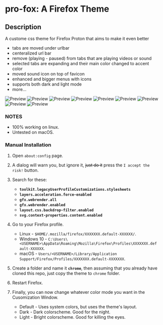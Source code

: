 # pro-fox: A Firefox Theme

## Description
A custome css theme for Firefox Proton that aims to make it even better
+ tabs are moved under urlbar
+ centeralized url bar
+ remove (playing - paused) from tabs that are playing videos or sound
+ selected tabs are expanding and their main color changed to accent color
+ moved sound icon on top of favicon
+ enhanced and bigger menus with icons
+ supports both dark and light mode
+ more...

![Preview](https://github.com/xmansyx/Pro-Fox/blob/main/previews/Screenshot%20from%202021-06-16%2018-59-08.png)
![Preview](https://github.com/xmansyx/Pro-Fox/blob/main/previews/Screenshot%20from%202021-06-16%2018-57-31.png)
![Preview](https://github.com/xmansyx/Pro-Fox/blob/main/previews/Screenshot%20from%202021-06-16%2018-56-31.png)
![Preview](https://github.com/xmansyx/Pro-Fox/blob/main/previews/Screenshot%20from%202021-06-16%2018-57-31.png)
![Preview](https://github.com/xmansyx/Pro-Fox/blob/main/previews/Screenshot%20from%202021-06-07%2012-46-00.png)
![Preview](https://github.com/xmansyx/Pro-Fox/blob/main/previews/Screenshot%20from%202021-06-07%2012-51-09.png)
![Preview](https://github.com/xmansyx/Pro-Fox/blob/main/previews/Screenshot%20from%202021-06-07%2012-46-21.png)
![Preview](https://github.com/xmansyx/Pro-Fox/blob/main/previews/Screenshot%20from%202021-06-07%2012-51-24.png)
![Preview](https://raw.githubusercontent.com/xmansyx/Pro-Fox/main/previews/Screencast%20from%2006-07-2021%2012%2055%2038%20PM.gif)


### NOTES
+ 100% working on linux.
+ Untested on macOS.

### Manual Installation

1. Open `about:config` page.
2. A dialog will warn you, but ignore it, ~~just do it~~ press the `I accept the risk!` button.
3. Search for these:

	+ **`toolkit.legacyUserProfileCustomizations.stylesheets`**
	+ **`layers.acceleration.force-enabled`**
	+ **`gfx.webrender.all`**
	+ **`gfx.webrender.enabled`**
	+ **`layout.css.backdrop-filter.enabled`**
	+ **`svg.context-properties.content.enabled`**

4. Go to your Firefox profile.

	+ Linux - `$HOME/.mozilla/firefox/XXXXXXX.default-XXXXXX/`.
	+ Windows 10 - `C:\Users\<USERNAME>\AppData\Roaming\Mozilla\Firefox\Profiles\XXXXXXX.default-XXXXXX`.
	+ macOS - `Users/<USERNAME>/Library/Application Support/Firefox/Profiles/XXXXXXX.default-XXXXXXX`.

5. Create a folder and name it **`chrome`**, then assuming that you already have cloned this repo, just copy the theme to `chrome` folder.
6. Restart Firefox.
7. Finally, you can now change whatever color mode you want in the Cusomization Window.

	+ Default - Uses system colors, but uses the theme's layout.
	+ Dark - Dark colorscheme. Good for the night.
	+ Light - Bright colorscheme. Good for killing the eyes.

